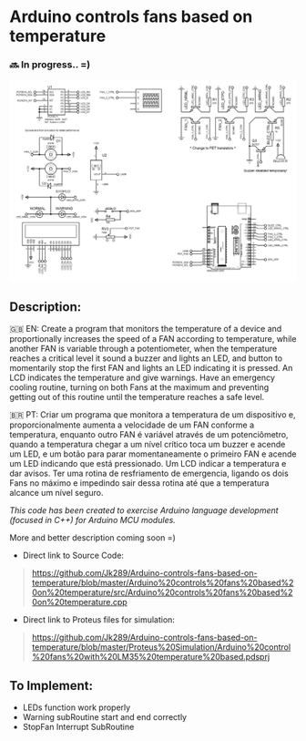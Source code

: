 # Arduino controls fans based on temperature

### 🔜 In progress.. =)

![Design on Proteus](https://raw.githubusercontent.com/Jk289/Arduino-controls-fans-based-on-temperature/master/Arduino%20control%20fans%20with%20LM35%20temperature%20based.png)

## Description:

🇬🇧 EN: Create a program that monitors the temperature of a device and proportionally increases the speed of a FAN according to temperature, while another FAN is variable through a potentiometer, when the temperature reaches a critical level it sound a buzzer and lights an LED, and button to momentarily stop the first FAN and lights an LED indicating it is pressed. An LCD indicates the temperature and give warnings. Have an emergency cooling routine, turning on both Fans at the maximum and preventing getting out of this routine until the temperature reaches a safe level.

🇧🇷 PT: Criar um programa que monitora a temperatura de um dispositivo e, proporcionalmente aumenta a velocidade de um FAN conforme a temperatura, enquanto outro FAN é variável através de um potenciômetro, quando a temperatura chegar a um nível crítico toca um buzzer e acende um LED, e um botão para parar momentaneamente o primeiro FAN e acende um LED indicando que está pressionado. Um LCD indicar a temperatura e dar avisos. Ter uma rotina de resfriamento de emergencia, ligando os dois Fans no máximo e impedindo sair dessa rotina até que a temperatura alcance um nível seguro.

*This code has been created to exercise Arduino language development (focused in C++) for Arduino MCU modules.*

More and better description coming soon =)

* Direct link to Source Code:
> https://github.com/Jk289/Arduino-controls-fans-based-on-temperature/blob/master/Arduino%20controls%20fans%20based%20on%20temperature/src/Arduino%20controls%20fans%20based%20on%20temperature.cpp

* Direct link to Proteus files for simulation:
> https://github.com/Jk289/Arduino-controls-fans-based-on-temperature/blob/master/Proteus%20Simulation/Arduino%20control%20fans%20with%20LM35%20temperature%20based.pdsprj

## To Implement:
* LEDs function work properly
* Warning subRoutine start and end correctly
* StopFan Interrupt SubRoutine
